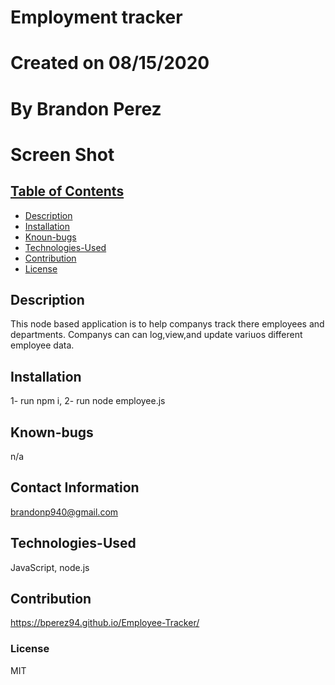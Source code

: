 
# Employment tracker
    
# Created on 08/15/2020

# By Brandon Perez

# Screen Shot
<a href= "Screenshot .png" >

## Table of Contents
* [Description](#Description)
* [Installation](#Installation)
* [Knoun-bugs](#Known-bugs)
* [Technologies-Used](#Technologies-Used)
* [Contribution](#Contribution)
* [License](License)
## Description 
This node based application is to help companys track there employees and departments. Companys can can log,view,and update
variuos different employee data.
    
## Installation
1- run npm i, 2- run node employee.js
    
## Known-bugs
n/a
    
## Contact Information
brandonp940@gmail.com
    
## Technologies-Used 
JavaScript, node.js
    
## Contribution
https://bperez94.github.io/Employee-Tracker/
    
### License
MIT
